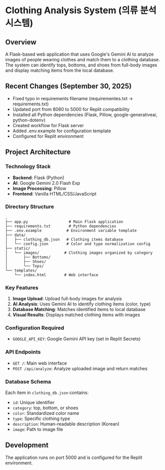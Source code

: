 # Clothing Analysis System (의류 분석 시스템)

## Overview
A Flask-based web application that uses Google's Gemini AI to analyze images of people wearing clothes and match them to a clothing database. The system can identify tops, bottoms, and shoes from full-body images and display matching items from the local database.

## Recent Changes (September 30, 2025)
- Fixed typo in requirements filename (requirementes.txt → requirements.txt)
- Updated port from 8080 to 5000 for Replit compatibility
- Installed all Python dependencies (Flask, Pillow, google-generativeai, python-dotenv)
- Created workflow for Flask server
- Added .env.example for configuration template
- Configured for Replit environment

## Project Architecture

### Technology Stack
- **Backend**: Flask (Python)
- **AI**: Google Gemini 2.0 Flash Exp
- **Image Processing**: Pillow
- **Frontend**: Vanilla HTML/CSS/JavaScript

### Directory Structure
```
.
├── app.py                  # Main Flask application
├── requirements.txt        # Python dependencies
├── .env.example           # Environment variable template
├── data/
│   ├── clothing_db.json   # Clothing items database
│   └── config.json        # Color and type normalization config
├── static/
│   └── images/           # Clothing images organized by category
│       ├── Bottoms/
│       ├── Shoes/
│       └── Tops/
└── templates/
    └── index.html        # Web interface
```

### Key Features
1. **Image Upload**: Upload full-body images for analysis
2. **AI Analysis**: Uses Gemini AI to identify clothing items (color, type)
3. **Database Matching**: Matches identified items to local database
4. **Visual Results**: Displays matched clothing items with images

### Configuration Required
- `GOOGLE_API_KEY`: Google Gemini API key (set in Replit Secrets)

### API Endpoints
- `GET /`: Main web interface
- `POST /api/analyze`: Analyze uploaded image and return matches

### Database Schema
Each item in `clothing_db.json` contains:
- `id`: Unique identifier
- `category`: top, bottom, or shoes
- `color`: Standardized color name
- `type`: Specific clothing type
- `description`: Human-readable description (Korean)
- `image`: Path to image file

## Development
The application runs on port 5000 and is configured for the Replit environment.
